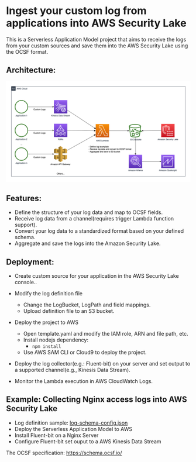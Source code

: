 # Ingest your custom log from applications into AWS Security Lake

This is a Serverless Application Model project that aims to receive the logs from your custom sources and save them into the AWS Security Lake using the OCSF format.

## Architecture:
![](images/security_lake_arch.drawio.png)

## Features:
- Define the structure of your log data and map to OCSF fields.
- Receive log data from a channel(requires trigger Lambda function support).
- Convert your log data to a standardized format based on your defined schema.
- Aggregate and save the logs into the Amazon Security Lake.

## Deployment:
- Create custom source for your application in the AWS Security Lake console..
- Modify the log definition file
  - Change the LogBucket, LogPath and field mappings.
  - Upload definition file to an S3 bucket. 
- Deploy the project to AWS
  - Open template.yaml and modify the IAM role, ARN and file path, etc.
  - Install nodejs dependency: 
    - ```npm install```
  - Use AWS SAM CLI or Cloud9 to deploy the project.
- Deploy the log collector(e.g.: Fluent-bit) on your server and set output to a supported channel(e.g., Kinesis Data Stream).

- Monitor the Lambda execution in AWS CloudWatch Logs.

## Example: Collecting Nginx access logs into AWS Security Lake
- Log definition sample: [log-schema-config.json](security-lake-custom-source-ingestion-lambda/config-example/log-schema-config.json)
- Deploy the Serverless Application Model to AWS
- Install Fluent-bit on a Nginx Server
- Configure Fluent-bit set ouput to a AWS Kinesis Data Stream

The OCSF specification: https://schema.ocsf.io/